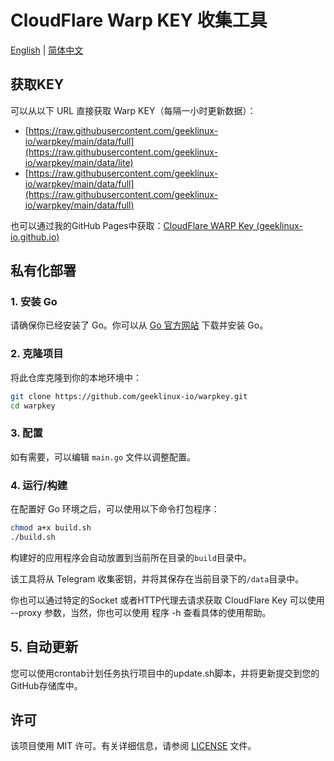 # CloudFlare Warp KEY 收集工具

[English](README.md) | [简体中文](README_CN.md)

## 获取KEY

可以从以下 URL 直接获取 Warp KEY（每隔一小时更新数据）：

- [https://raw.githubusercontent.com/geeklinux-io/warpkey/main/data/full](https://raw.githubusercontent.com/geeklinux-io/warpkey/main/data/lite)
- [https://raw.githubusercontent.com/geeklinux-io/warpkey/main/data/full](https://raw.githubusercontent.com/geeklinux-io/warpkey/main/data/full)

也可以通过我的GitHub Pages中获取：[CloudFlare WARP Key (geeklinux-io.github.io)](https://geeklinux-io.github.io/warpkey/)



## 私有化部署

### 1. 安装 Go

请确保你已经安装了 Go。你可以从 [Go 官方网站](https://golang.org/dl/) 下载并安装 Go。

### 2. 克隆项目

将此仓库克隆到你的本地环境中：

```bash
git clone https://github.com/geeklinux-io/warpkey.git
cd warpkey
```

### 3. 配置

如有需要，可以编辑 `main.go` 文件以调整配置。

### 4. 运行/构建

在配置好 Go 环境之后，可以使用以下命令打包程序：

```bash
chmod a+x build.sh
./build.sh
```

构建好的应用程序会自动放置到当前所在目录的`build`目录中。

该工具将从 Telegram 收集密钥，并将其保存在当前目录下的`/data`目录中。

你也可以通过特定的Socket 或者HTTP代理去请求获取 CloudFlare Key 可以使用 --proxy 参数，当然，你也可以使用 程序 -h 查看具体的使用帮助。

## 5. 自动更新

您可以使用crontab计划任务执行项目中的update.sh脚本，并将更新提交到您的GitHub存储库中。

## 许可

该项目使用 MIT 许可。有关详细信息，请参阅 [LICENSE](LICENSE) 文件。

